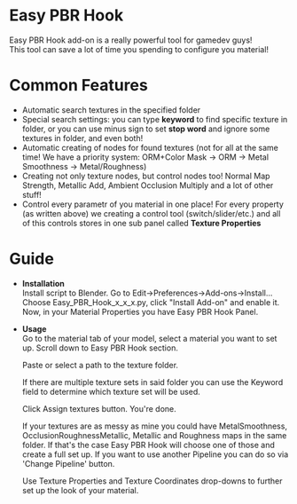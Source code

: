 # Easy PBR Hook
Easy PBR Hook add-on is a really powerful tool for gamedev guys!<br />
This tool can save a lot of time you spending to configure you material!<br />
# Common Features
- Automatic search textures in the specified folder
- Special search settings: you can type **keyword** to find specific texture in folder, or you can use minus sign to set **stop word** and ignore some textures in folder, and even both!
- Automatic creating of nodes for found textures (not for all at the same time! We have a priority system: ORM+Color Mask -> ORM -> Metal Smoothness -> Metal/Roughness)
- Creating not only texture nodes, but control nodes too! Normal Map Strength, Metallic Add, Ambient Occlusion Multiply and a lot of other stuff!
- Control every parametr of you material in one place! For every property (as written above) we creating a control tool (switch/slider/etc.) and all of this controls stores in one sub panel called **Texture Properties**
# Guide
- **Installation**<br />
  Install script to Blender. Go to Edit->Preferences->Add-ons->Install...<br />
  Choose Easy_PBR_Hook_x_x_x.py, click "Install Add-on" and enable it.<br />
  Now, in your Material Properties you have Easy PBR Hook Panel.<br />
- **Usage**<br />
  Go to the material tab of your model, select a material you want to set up. Scroll down to Easy PBR Hook section. 

  Paste or select a path to the texture folder.
  
  If there are multiple texture sets in said folder you can use the Keyword field to determine which texture set will be used. 
  
  Click Assign textures button. You're done.
  
  If your textures are as messy as mine you could have MetalSmoothness, OcclusionRoughnessMetallic, Metallic and Roughness maps in the same folder.
  If that's the case Easy PBR Hook will choose one of those and create a full set up. If you want to use another Pipeline you can do so via 'Change Pipeline' button. 

  Use Texture Properties and Texture Coordinates drop-downs to further set up the look of your material.
